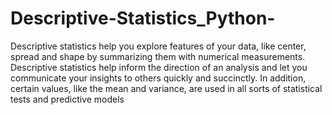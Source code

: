 # Descriptive-Statistics_Python-
Descriptive statistics help you explore features of your data, like center, 
spread and shape by summarizing them with numerical measurements. 
Descriptive statistics help inform the direction of an analysis and let you communicate your 
insights to others quickly and succinctly. In addition, certain values, like the mean and variance, 
are used in all sorts of statistical tests and predictive models
